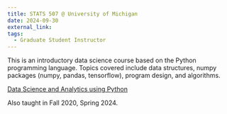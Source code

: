 ```yaml
---
title: STATS 507 @ University of Michigan
date: 2024-09-30
external_link: 
tags:
  - Graduate Student Instructor
---
```

This is an introductory data science course based on the Python programming language. Topics covered include data structures, numpy packages (numpy, pandas, tensorflow), program design, and algorithms.


<u>Data Science and Analytics using Python</u>

Also taught in Fall 2020, Spring 2024.
<!--more-->
